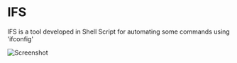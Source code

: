 # IFS

IFS is a tool developed in Shell Script for automating some commands using 'ifconfig'

   ![Screenshot](http://i.imgur.com/iRt6kUC.png)
